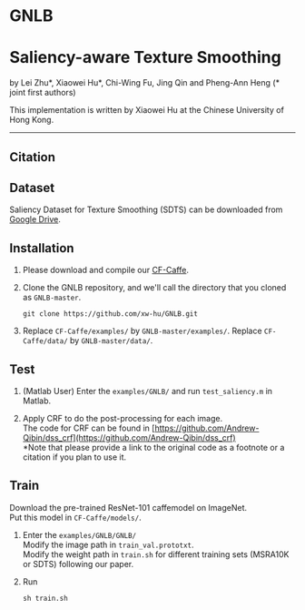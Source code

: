 # GNLB

# Saliency-aware Texture Smoothing

by Lei Zhu*, Xiaowei Hu*, Chi-Wing Fu, Jing Qin and Pheng-Ann Heng (* joint first authors)

This implementation is written by Xiaowei Hu at the Chinese University of Hong Kong.

***

## Citation


## Dataset

Saliency Dataset for Texture Smoothing (SDTS) can be downloaded from [Google Drive]().

## Installation

1. Please download and compile our [CF-Caffe](https://github.com/xw-hu/CF-Caffe).

2. Clone the GNLB repository, and we'll call the directory that you cloned as `GNLB-master`.

    ```shell
    git clone https://github.com/xw-hu/GNLB.git
    ```

3. Replace `CF-Caffe/examples/` by `GNLB-master/examples/`.
   Replace `CF-Caffe/data/` by `GNLB-master/data/`.


## Test   

1. (Matlab User) Enter the `examples/GNLB/` and run `test_saliency.m` in Matlab. 

2. Apply CRF to do the post-processing for each image.   
   The code for CRF can be found in [https://github.com/Andrew-Qibin/dss_crf](https://github.com/Andrew-Qibin/dss_crf)   
   *Note that please provide a link to the original code as a footnote or a citation if you plan to use it.

  
## Train

Download the pre-trained ResNet-101 caffemodel on ImageNet.         
Put this model in `CF-Caffe/models/`.
   
1. Enter the `examples/GNLB/GNLB/`   
   Modify the image path in `train_val.prototxt`.          
   Modify the weight path in `train.sh` for different training sets (MSRA10K or SDTS) following our paper.

2. Run   
   ```shell
   sh train.sh


